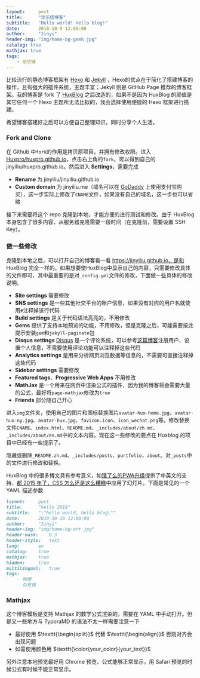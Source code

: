 ```yaml
---
layout:     post
title:      "欢乐搭博客"
subtitle:   "Hello world! Hello blog!"
date:       2018-10-9 12:00:00
author:     "Jinyi"
header-img: "img/home-bg-geek.jpg"
catalog: true
mathjax: true
tags:
    - 杂货铺
---
```


比较流行的静态博客框架有 [Hexo](https://hexo.io/zh-cn/) 和 [Jekyll](https://jekyllrb.com) ，Hexo的优点在于简化了搭建博客的操作，且有强大的插件系统，主题丰富；Jekyll 则是 GitHub Page 推荐的博客框架。我的博客是 fork 了 [HuxBlog](http://huangxuan.me) 之后改造的，如果不是因为 HuxBlog 的颜值是其它任何一个 Hexo 主题所无法比拟的，我会选择使用便捷的 Hexo 框架进行搭建。

希望博客搭建好之后可以方便自己整理知识，同时分享个人生活。



### Fork and Clone

在 Github 中`fork`的作用是拷贝原项目，并拥有修改权限。进入[Huxpro/huxpro.github.io](https://github.com/Huxpro/huxpro.github.io)，点击右上角的`fork`，可以得到自己的 jinyiliu/huxpro.github.io。然后进入 **Settings**，需要完成

- **Rename** 为 jinyiliu/jinyiliu.github.io
- **Custom domain** 为 jinyiliu.me（域名可以在 [GoDaddy](https://sg.godaddy.com/) 上使用支付宝购买），这一步实际上修改了`CNAME`文件，如果没有自己的域名，这一步也可以省略

接下来需要将这个 repo 克隆到本地，才能方便的进行测试和修改。由于 HuxBlog 本身包含了很多内容，从服务器克隆需要一段时间（在克隆前，需要设置 SSH Key）。



### 做一些修改

克隆到本地之后，可以打开自己的博客看一看 https://jinyiliu.github.io，是和 HuxBlog 完全一样的。如果想要使HuxBlog中显示自己的内容，只需要修改具体的文件即可，其中最重要的是对`_config.yml`文件的修改，下面做一些具体的修改说明。

- **Site settings** 需要修改
- **SNS settings** 是一些其他社交平台的账户信息，如果没有对应的用户名就使用`#`注释掉该行代码
- **Build settings** 是关于代码语法高亮的，不用修改
- **Gems** 提供了支持本地预览的功能，不用修改，但是克隆之后，可能需要按此提示安装`gem`和`jekyll-paginate`包
- **Disqus settings** [Disqus](https://disqus.com) 是一个评论系统，可以参考[这篇博客](https://www.jianshu.com/p/7e4453421b8f)注册用户、设置个人信息，不需要使用评论功能可以注释掉这些代码
- **Analytics settings** 是用来分析网页浏览数据等信息的，不需要可直接注释掉这些代码
- **Sidebar settings** 需要修改
- **Featured tags**、**Progressive Web Apps** 不用修改
- **MathJax** 是一个用来在网页中渲染公式的插件，因为我的博客将会需要大量的公式，最好将`page-mathjax`修改为`true`
- **Friends** 部分随自己开心

进入`img`文件夹，使用自己的图片和图标替换图片`avatar-hux-home.jpg`、`avatar-hux-ny.jpg`、`avatar-hux.jpg`、`favicon.icon`、`icon_wechat.png`等。修改替换文件`CNAME`、`index.html`、`README.md`、`_includes/about/zh.md`、`_includes/about/en.md`中的文本内容。现在这一些修改的要点在 Huxblog 的项目中已经有一些提示了。

隐藏或删除`_README.zh.md`、`_includes/posts`、`portfolio`，`about`。对`_posts`中的文件进行修改和替换。

HuxBlog 中的很多博文具有参考意义，如[饿了么的PWA升级](http://huangxuan.me/2017/07/12/upgrading-eleme-to-pwa/)提供了中英文的支持、[都 2015 年了，CSS 怎么还是这么糟糕](http://huangxuan.me/2015/12/28/css-sucks-2015/)中应用了幻灯片。下面是常见的一个 YAML 描述参数

```markdown
layout:		post
title:		"hello 2018"
subtitle:	"\"hello world, hello blog\""
date:		2018-10-10 12:00:00
author:		"Jinyi"
header-img:	"img/home-bg-art.jpg"
header-mask:	0.3
header-style:	text
lang:		en
catalog:	true
mathjax:	true
hidden:		true
multilingual:	true
tags:
    - 物理
    - 杂货铺
```

### Mathjax

这个博客模板是支持 Mathjax 的数学公式渲染的，需要在 YAML 中手动打开。但是又一些地方与 TyporaMD 的语法不太一样需要注意一下

- 最好使用 $\texttt{\begin{split}}$ 代替 $\texttt{\begin{align}}$ 否则对齐会出现问题
- 如需使用颜色用 $\texttt{\color{your_color}{your_text}}$

另外注意本地预览最好用 Chrome 预览，公式能够正常显示，用 Safari 预览的时候公式有时候不能正常显示。


